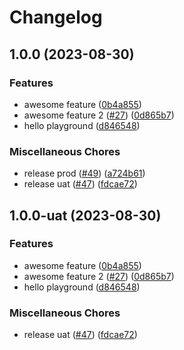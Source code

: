 # Changelog

## 1.0.0 (2023-08-30)


### Features

* awesome feature ([0b4a855](https://github.com/kalosisz/releaser/commit/0b4a855a889f1303ab7fa6490aeafece44ebaab3))
* awesome feature 2 ([#27](https://github.com/kalosisz/releaser/issues/27)) ([0d865b7](https://github.com/kalosisz/releaser/commit/0d865b7e89cf45e17e61ce6e1b64ae2283014d55))
* hello playground ([d846548](https://github.com/kalosisz/releaser/commit/d84654806de004aeccc272ebebc522467fe18048))


### Miscellaneous Chores

* release prod ([#49](https://github.com/kalosisz/releaser/issues/49)) ([a724b61](https://github.com/kalosisz/releaser/commit/a724b61706413a4c158bbcdc532a815ce823a925))
* release uat ([#47](https://github.com/kalosisz/releaser/issues/47)) ([fdcae72](https://github.com/kalosisz/releaser/commit/fdcae722be1844898e6b4b6c01acd241be09c461))

## 1.0.0-uat (2023-08-30)


### Features

* awesome feature ([0b4a855](https://github.com/kalosisz/releaser/commit/0b4a855a889f1303ab7fa6490aeafece44ebaab3))
* awesome feature 2 ([#27](https://github.com/kalosisz/releaser/issues/27)) ([0d865b7](https://github.com/kalosisz/releaser/commit/0d865b7e89cf45e17e61ce6e1b64ae2283014d55))
* hello playground ([d846548](https://github.com/kalosisz/releaser/commit/d84654806de004aeccc272ebebc522467fe18048))


### Miscellaneous Chores

* release uat ([#47](https://github.com/kalosisz/releaser/issues/47)) ([fdcae72](https://github.com/kalosisz/releaser/commit/fdcae722be1844898e6b4b6c01acd241be09c461))
